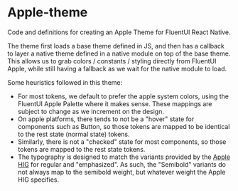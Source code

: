 # Apple-theme

Code and definitions for creating an Apple Theme for FluentUI React Native.

The theme first loads a base theme defined in JS, and then has a callback to layer a native theme defined in a native module on top of the base theme. This allows us to grab colors / constants / styling directly from FluentUI Apple, while still having a fallback as we wait for the native module to load.

Some heuristics followed in this theme:

- For most tokens, we default to prefer the apple system colors, using the FluentUI Apple Palette where it makes sense. These mappings are subject to change as we increment on the design.
- On apple platforms, there tends to not be a "hover" state for components such as Button, so those tokens are mapped to be identical to the rest state (normal state) tokens.
- Similarly, there is not a "checked" state for most components, so those tokens are mapped to the rest state tokens.
- The typography is designed to match the variants provided by the [Apple HIG](https://developer.apple.com/design/human-interface-guidelines/macos/visual-design/typography/) for regular and "emphasized". As such, the "Semibold" variants do not always map to the semibold weight, but whatever weight the Apple HIG specifies.
